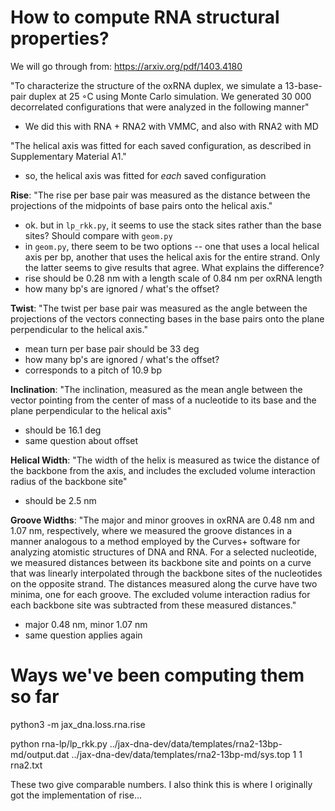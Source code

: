 # How to compute RNA structural properties?

We will go through from: https://arxiv.org/pdf/1403.4180

"To characterize the structure of the oxRNA duplex, we simulate a 13-base-pair duplex at 25 ◦C using Monte Carlo simulation. We generated 30 000 decorrelated configurations that were analyzed in the following manner"
- We did this with RNA + RNA2 with VMMC, and also with RNA2 with MD

"The helical axis was fitted for each saved configuration, as described in Supplementary Material A1."
- so, the helical axis was fitted for *each* saved configuration

**Rise**: "The rise per base pair was measured as the distance between the projections of the midpoints of base pairs onto the helical axis."
- ok. but in `lp_rkk.py`, it seems to use the stack sites rather than the base sites? Should compare with `geom.py`
- in `geom.py`, there seem to be two options -- one that uses a local helical axis per bp, another that uses the helical axis for the entire strand. Only the latter seems to give results that agree. What explains the difference?
- rise should be 0.28 nm with a length scale of 0.84 nm per oxRNA length
- how many bp's are ignored / what's the offset?

**Twist**: "The twist per base pair was measured as the angle between the projections of the vectors connecting bases in the base pairs onto the plane perpendicular to the helical axis."
- mean turn per base pair should  be 33 deg
- how many bp's are ignored / what's the offset?
- corresponds to a pitch of 10.9 bp

**Inclination**: "The inclination, measured as the mean angle between the vector pointing from the center of mass of a nucleotide to its base and the plane perpendicular to the helical axis"
- should be 16.1 deg
- same question about offset

**Helical Width**: "The width of the helix is measured as twice the distance of the backbone from the axis, and includes the excluded volume interaction radius of the backbone site"
- should be 2.5 nm

**Groove Widths**: "The major and minor grooves in oxRNA are 0.48 nm and 1.07 nm, respectively, where we measured the groove distances in a manner analogous to a method employed by the Curves+ software for analyzing atomistic structures of DNA and RNA. For a selected nucleotide, we measured distances between its backbone site and points on a curve that was linearly interpolated through the backbone sites of the nucleotides on the opposite strand. The distances measured along the curve have two minima, one for each groove. The excluded volume interaction radius for each backbone site was subtracted from these measured distances."
- major 0.48 nm, minor 1.07 nm
- same question applies again



# Ways we've been computing them so far

python3 -m jax_dna.loss.rna.rise

python rna-lp/lp_rkk.py ../jax-dna-dev/data/templates/rna2-13bp-md/output.dat ../jax-dna-dev/data/templates/rna2-13bp-md/sys.top 1 1 rna2.txt


These two give comparable numbers. I also think this is where I originally got the implementation of rise...
